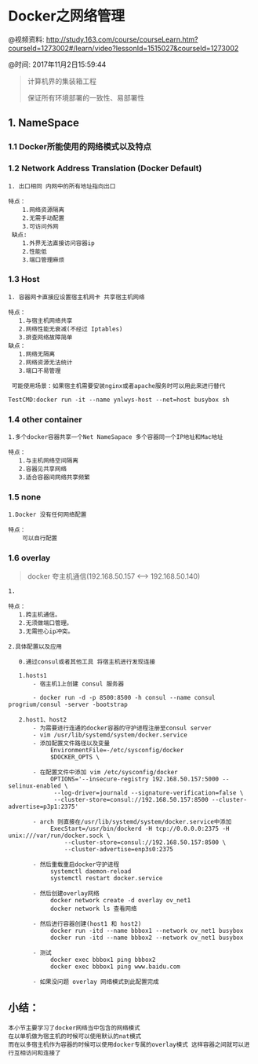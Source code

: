 # Docker之网络管理
@视频资料: http://study.163.com/course/courseLearn.htm?courseId=1273002#/learn/video?lessonId=1515027&courseId=1273002

@时间: 2017年11月2日15:59:44



> 计算机界的集装箱工程
> 
> 保证所有环境部署的一致性、易部署性

   
   
## 1. NameSpace

> 

### 1.1 Docker所能使用的网络模式以及特点

### 1.2 Network Address Translation (Docker Default)
    1. 出口相同 内网中的所有地址指向出口
    
    特点：
        1.网络资源隔离
        2.无需手动配置
        3.可访问外网
     缺点:
        1.外界无法直接访问容器ip
        2.性能低
        3.端口管理麻烦

### 1.3 Host
    1. 容器网卡直接应设置宿主机网卡 共享宿主机网络
    
    特点：
       1.与宿主机网络共享
       2.网络性能无衰减(不经过 Iptables)
       3.排查网络故障简单
    缺点：
       1.网络无隔离
       2.网络资源无法统计
       3.端口不易管理
       
     可能使用场景：如果宿主机需要安装nginx或者apache服务时可以用此来进行替代

    TestCMD:docker run -it --name ynlwys-host --net=host busybox sh
          
### 1.4 other container

    1.多个docker容器共享一个Net NameSapace 多个容器同一个IP地址和Mac地址
    
    特点：
       1.与主机网络空间隔离
       2.容器见共享网络
       3.适合容器间网络共享频繁

### 1.5 none
    1.Docker 没有任何网络配置
    
    特点：
        可以自行配置



### 1.6 overlay
   > docker 夸主机通信(192.168.50.157 <--> 192.168.50.140)

    1.
    
    特点：
       1.跨主机通信。
       2.无须做端口管理。
       3.无需担心ip冲突。

    2.具体配置以及应用
    
       0.通过consul或者其他工具 将宿主机进行发现连接
   
       1.hosts1 
           - 宿主机1上创建 consul 服务器
           
           - docker run -d -p 8500:8500 -h consul --name consul progrium/consul -server -bootstrap 

       2.host1、host2
           - 为需要进行连通的docker容器的守护进程注册至consul server
           - vim /usr/lib/systemd/system/docker.service
           - 添加配置文件路径以及变量
                EnvironmentFile=-/etc/sysconfig/docker
                $DOCKER_OPTS \
               
           - 在配置文件中添加 vim /etc/sysconfig/docker
                OPTIONS='--insecure-registry 192.168.50.157:5000 --selinux-enabled \
                 --log-driver=journald --signature-verification=false \ 
                 --cluster-store=consul://192.168.50.157:8500 --cluster-advertise=p3p1:2375'
            
           - arch 则直接在/usr/lib/systemd/system/docker.service中添加
                ExecStart=/usr/bin/dockerd -H tcp://0.0.0.0:2375 -H unix:///var/run/docker.sock \
                    --cluster-store=consul://192.168.50.157:8500 \
                    --cluster-advertise=enp3s0:2375

           - 然后重载重启docker守护进程
                systemctl daemon-reload  
                systemctl restart docker.service
                
           - 然后创建overlay网络
                docker network create -d overlay ov_net1
                docker network ls 查看网络
                 
           - 然后进行容器创建(host1 和 host2)
                docker run -itd --name bbbox1 --network ov_net1 busybox
                docker run -itd --name bbbox2 --network ov_net1 busybox
           
           - 测试
                docker exec bbbox1 ping bbbox2
                docker exec bbbox1 ping www.baidu.com
           
           - 如果没问题 overlay 网络模式到此配置完成



## 小结：
    
    本小节主要学习了docker网络当中包含的网络模式
    在以单机做为宿主机的时候可以使用默认的nat模式
    而在以多宿主机作为容器的时候可以使用docker专属的overlay模式 这样容器之间就可以进行互相访问和连接了
